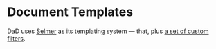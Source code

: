 # Document Templates

DaD uses [Selmer][selmer] as its templating system — that, plus [a set of custom filters][filters].


[filters]: https://github.com/FundingCircle/dad/blob/master/src/dad/rendering/filters.clj
[selmer]: https://github.com/yogthos/Selmer
